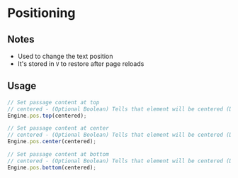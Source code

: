 # Positioning

## Notes
* Used to change the text position
* It's stored in `V` to restore after page reloads

## Usage
```js
// Set passage content at top
// centered - (Optional Boolean) Tells that element will be centered (Default: false)
Engine.pos.top(centered);

// Set passage content at center
// centered - (Optional Boolean) Tells that element will be centered (Default: true)
Engine.pos.center(centered);

// Set passage content at bottom
// centered - (Optional Boolean) Tells that element will be centered (Default: true)
Engine.pos.bottom(centered);
```

